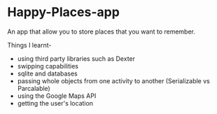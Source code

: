 # Happy-Places-app
An app that allow you to store places that you want to remember.

Things I learnt-

- using third party libraries such as Dexter
- swipping capabilities
- sqlite and databases
- passing whole objects from one activity to another (Serializable vs Parcalable)
- using the Google Maps API
- getting the user's location
